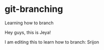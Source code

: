 # git-branching
 Learning how to branch

 Hey guys, this is Jeya!
 
 I am editing this to learn how to branch: Srijon
 
